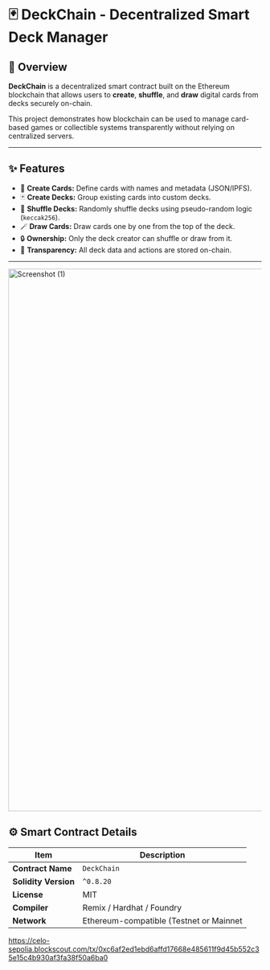 # 🃏 DeckChain - Decentralized Smart Deck Manager

## 📖 Overview
**DeckChain** is a decentralized smart contract built on the Ethereum blockchain that allows users to **create**, **shuffle**, and **draw** digital cards from decks securely on-chain.

This project demonstrates how blockchain can be used to manage card-based games or collectible systems transparently without relying on centralized servers.

---

## ✨ Features
- 🧩 **Create Cards:** Define cards with names and metadata (JSON/IPFS).
- 🃏 **Create Decks:** Group existing cards into custom decks.
- 🔀 **Shuffle Decks:** Randomly shuffle decks using pseudo-random logic (`keccak256`).
- 🪄 **Draw Cards:** Draw cards one by one from the top of the deck.
- 🔒 **Ownership:** Only the deck creator can shuffle or draw from it.
- 👀 **Transparency:** All deck data and actions are stored on-chain.

---
<img width="1920" height="1080" alt="Screenshot (1)" src="https://github.com/user-attachments/assets/90750ffe-eca2-4a33-9aae-b94b202ebb83" />


## ⚙️ Smart Contract Details

| Item | Description |
|------|--------------|
| **Contract Name** | `DeckChain` |
| **Solidity Version** | `^0.8.20` |
| **License** | MIT |
| **Compiler** | Remix / Hardhat / Foundry |
| **Network** | Ethereum-compatible (Testnet or Mainnet
https://celo-sepolia.blockscout.com/tx/0xc6af2ed1ebd6affd17668e485611f9d45b552c35e15c4b930af3fa38f50a6ba0
